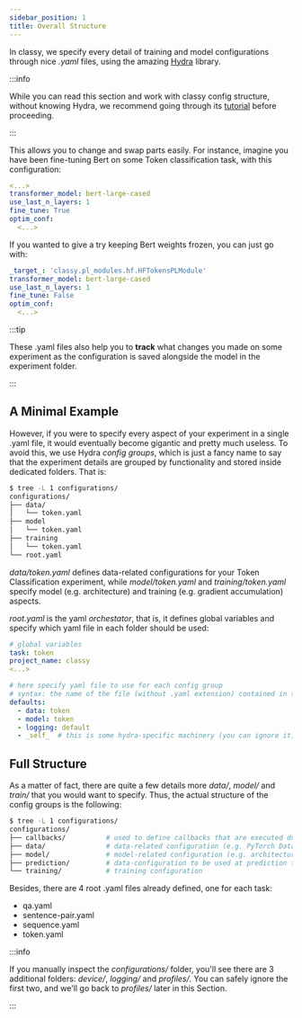 ```yaml
---
sidebar_position: 1
title: Overall Structure
---
```


In classy, we specify every detail of training and model configurations through nice *.yaml* files,
using the amazing [Hydra](https://hydra.cc/) library. 

:::info 

While you can read this section and work with classy config structure, without knowing Hydra, we recommend
going through its [tutorial](https://hydra.cc/docs/tutorials/intro) before proceeding.

:::

This allows you to change and swap parts easily. For instance, imagine you have been fine-tuning Bert on some Token 
classification task, with this configuration:

```yaml
<...>
transformer_model: bert-large-cased
use_last_n_layers: 1
fine_tune: True
optim_conf:
  <...>
```

If you wanted to give a try keeping Bert weights frozen, you can just go with:

```yaml
_target_: 'classy.pl_modules.hf.HFTokensPLModule'
transformer_model: bert-large-cased
use_last_n_layers: 1
fine_tune: False
optim_conf:
  <...>
```

:::tip

These .yaml files also help you to **track** what changes you made on some experiment as the configuration is saved alongside
the model in the experiment folder.

:::

## A Minimal Example

However, if you were to specify every aspect of your experiment in a single .yaml file, it would eventually become gigantic
and pretty much useless. To avoid this, we use Hydra *config groups*, which is just a fancy name to say that the 
experiment details are grouped by functionality and stored inside dedicated folders. That is:

```bash
$ tree -L 1 configurations/
configurations/
├── data/
│   └── token.yaml
├── model
│   └── token.yaml
├── training
│   └── token.yaml
└── root.yaml
```

*data/token.yaml* defines data-related configurations for your Token Classification experiment, while *model/token.yaml* and
*training/token.yaml* specify model (e.g. architecture) and training (e.g. gradient accumulation) aspects.

*root.yaml* is the yaml *orchestator*, that is, it defines global variables and specify which yaml file in each folder
should be used:

```yaml
# global variables
task: token
project_name: classy
<...>

# here specify yaml file to use for each config group
# syntax: the name of the file (without .yaml extension) contained in the corresponding folder
defaults:
  - data: token
  - model: token
  - logging: default
  - _self_  # this is some hydra-specific machinery (you can ignore it)
```

## Full Structure

As a matter of fact, there are quite a few details more *data/*, *model/* and *train/* that you would want to specify.
Thus, the actual structure of the config groups is the following:

```bash
$ tree -L 1 configurations/
configurations/
├── callbacks/          # used to define callbacks that are executed during training (at precise steps, like every end of validation)
├── data/               # data-related configuration (e.g. PyTorch Dataset)
├── model/              # model-related configuration (e.g. architecture)
├── prediction/         # data-configuration to be used at prediction time
└── training/           # training configuration
```

Besides, there are 4 root .yaml files already defined, one for each task:
* qa.yaml
* sentence-pair.yaml
* sequence.yaml
* token.yaml

:::info

If you manually inspect the *configurations/* folder, you'll see there are 3 additional folders: *device/*, *logging/* and
*profiles/*. You can safely ignore the first two, and we'll go back to *profiles/* later in this Section.

:::
